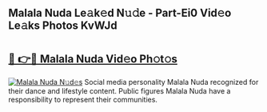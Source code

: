 ## Malala Nuda Le𝚊k𝚎d N𝚞𝚍e - Part-Ei0 Vid𝚎o Le𝚊ks Photos KvWJd

# <h2><a href="http://fbbs0m.evod.top/?m=Malala+Nuda">🔗 👉🔴 Malala Nuda Vid𝚎o Ph𝚘t𝚘s</a></h2>

[![Malala Nuda N𝚞d𝚎s](https://i.imgur.com/8V9OHl7.gif)](http://fbbs0m.evod.top/?m=Malala+Nuda)
Social media personality Malala Nuda recognized for their dance and lifestyle content. Public figures Malala Nuda have a responsibility to represent their communities. 
